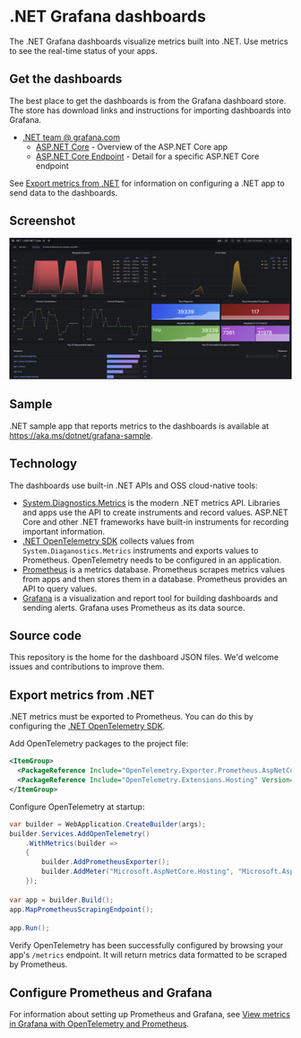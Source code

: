 # .NET Grafana dashboards

The .NET Grafana dashboards visualize metrics built into .NET. Use metrics to see the real-time status of your apps.

## Get the dashboards

The best place to get the dashboards is from the Grafana dashboard store. The store has download links and instructions for importing dashboards into Grafana.

* [.NET team @ grafana.com](https://grafana.com/orgs/dotnetteam)
  * [ASP.NET Core](https://grafana.com/grafana/dashboards/19924) - Overview of the ASP.NET Core app
  * [ASP.NET Core Endpoint](https://grafana.com/grafana/dashboards/19924) - Detail for a specific ASP.NET Core endpoint

See [Export metrics from .NET](#export-metrics-from-net) for information on configuring a .NET app to send data to the dashboards.

## Screenshot

![ASP.NET Core Grafana dashboard](./dashboard-screenshot.png)

## Sample

.NET sample app that reports metrics to the dashboards is available at https://aka.ms/dotnet/grafana-sample.

## Technology

The dashboards use built-in .NET APIs and OSS cloud-native tools:

* [System.Diagnostics.Metrics](https://learn.microsoft.com/dotnet/core/diagnostics/compare-metric-apis#systemdiagnosticsmetrics) is the modern .NET metrics API. Libraries and apps use the API to create instruments and record values. ASP.NET Core and other .NET frameworks have built-in instruments for recording important information.
* [.NET OpenTelemetry SDK](https://github.com/open-telemetry/opentelemetry-dotnet) collects values from `System.Diaganostics.Metrics` instruments and exports values to Prometheus. OpenTelemetry needs to be configured in an application.
* [Prometheus](https://prometheus.io/) is a metrics database. Prometheus scrapes metrics values from apps and then stores them in a database. Prometheus provides an API to query values.
* [Grafana](https://grafana.com/) is a visualization and report tool for building dashboards and sending alerts. Grafana uses Prometheus as its data source.

## Source code

This repository is the home for the dashboard JSON files. We'd welcome issues and contributions to improve them.

## Export metrics from .NET

.NET metrics must be exported to Prometheus. You can do this by configuring the [.NET OpenTelemetry SDK](https://github.com/open-telemetry/opentelemetry-dotnet).

Add OpenTelemetry packages to the project file:

```xml
<ItemGroup>
  <PackageReference Include="OpenTelemetry.Exporter.Prometheus.AspNetCore" Version="1.7.0-alpha.1" />
  <PackageReference Include="OpenTelemetry.Extensions.Hosting" Version="1.7.0-alpha.1" />
</ItemGroup>
```

Configure OpenTelemetry at startup:

```csharp
var builder = WebApplication.CreateBuilder(args);
builder.Services.AddOpenTelemetry()
    .WithMetrics(builder =>
    {
        builder.AddPrometheusExporter();
        builder.AddMeter("Microsoft.AspNetCore.Hosting", "Microsoft.AspNetCore.Server.Kestrel");
    });

var app = builder.Build();
app.MapPrometheusScrapingEndpoint();

app.Run();
```

Verify OpenTelemetry has been successfully configured by browsing your app's `/metrics` endpoint. It will return metrics data formatted to be scraped by Prometheus.

## Configure Prometheus and Grafana

For information about setting up Prometheus and Grafana, see [View metrics in Grafana with OpenTelemetry and Prometheus](https://learn.microsoft.com/dotnet/core/diagnostics/metrics-collection#view-metrics-in-grafana-with-opentelemetry-and-prometheus).
